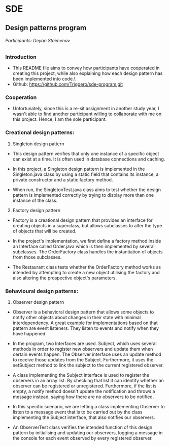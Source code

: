 # SDE 
## Design patterns program
###### Participants: Deyan Stoimenov


### Introduction

- This README file aims to convey how participants have cooperated in creating this project, while also explaining how each design pattern has been
implemented into code.\
- Github: https://github.com/Triggero/sde-program.git

### Cooperation

- Unfortunately, since this is a re-sit assignment in another study year, I wasn't able to find another participant willing to collaborate
with me on this project. Hence, I am the sole participant.

### Creational design patterns:

1. Singleton design pattern

- This design pattern verifies that only one instance of a specific object can exist at a time. It is often used in database connections and caching.

- In this project, a Singleton design pattern is implemented in the Singleton.java class by using a static field that contains its instance,
a private constructor and a static factory method.

- When run, the SingletonTest.java class aims to test whether the design pattern is implemented correctly by trying to display more than one instance
of the class.


2. Factory design pattern

- Factory is a creational design pattern that provides an interface for creating objects in a superclass, but allows subclasses to alter the type of 
objects that will be created.

- In the project's implementation, we first define a factory method inside an Interface called Order.java which is then implemented by
several subclasses. The OrderFactory class handles the instantiation of objects from those subclasses.

- The Restaurant class tests whether the OrderFactory method works as intended by attempting to create a new object utilising the factory
and also altering the prospective object's parameters.


### Behavioural design patterns:

1. Observer design pattern

- Observer is a behavioral design pattern that allows some objects to notify other objects about changes in their state with minimal interdependency.
A great example for implementations based on that pattern are event listeners. They listen to events and notify when they have happened.

- In the program, two Interfaces are used. Subject, which uses several methods in order to register new observers and update them when
certain events happen. The Observer interface uses an update method to receive those updates from the Subject. Furthermore, it uses the
setSubject method to link the subject to the current registered observer.

- A class implementing the Subject interface is used to register the observers in an array list. By checking that list it can identify
whether an observer can be registered or unregistered. Furthermore, if the list is empty, a notify method doesn't update the notification
and throws a message instead, saying how there are no observers to be notified.

- In this specific scenario, we are letting a class implementing Observer to listen to a message event that is to be carried out by the class implementing the
Subject interface, that also notifies our observers.

- An ObserverTest class verifies the intended function of this design pattern by initialising and updating our observers, logging a
message in the console for each event observed by every registered observer.